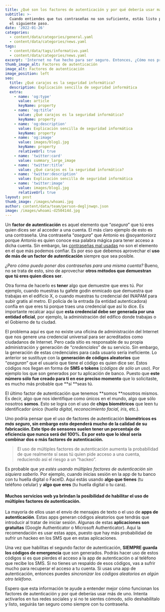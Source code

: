 ```yaml
---
title: ¿Qué son los factores de autenticación y por qué debería usar más de uno?
subtitle: >-
  Cuando entiendes que tus contraseñas no son suficiente, estás listo para dar
  el siguiente paso.
date: '2022-01-26'
categories:
  - content/data/categories/general.yaml
  - content/data/categories/news.yaml
tags:
  - content/data/tags/informativo.yaml
  - content/data/categories/news.yaml
excerpt: 'Internet no fue hecho para ser seguro. Entonces, ¿Cómo nos protegemos?'
thumb_image_alt: Factores de autenticación
image_alt: Factores de autenticación
image_position: left
seo:
  title: ¿Qué carajos es la seguridad informática?
  description: Explicación sencilla de seguridad informática
  extra:
    - name: 'og:type'
      value: article
      keyName: property
    - name: 'og:title'
      value: ¿Qué carajos es la seguridad informática?
      keyName: property
    - name: 'og:description'
      value: Explicación sencilla de seguridad informática
      keyName: property
    - name: 'og:image'
      value: images/blog1.jpg
      keyName: property
      relativeUrl: true
    - name: 'twitter:card'
      value: summary_large_image
    - name: 'twitter:title'
      value: ¿Qué carajos es la seguridad informática?
    - name: 'twitter:description'
      value: Explicación sencilla de seguridad informática
    - name: 'twitter:image'
      value: images/blog1.jpg
      relativeUrl: true
layout: post
thumb_image: /images/whoami.jpg
author: content/data/team/person-degljnwqn.json
image: /images/whoami-d250414d.jpg
---
```

Un **factor de autenticación** es aquel elemento que “*asegura*” que tú eres quien dices ser al acceder a una cuenta. El más claro ejemplo de esto es una contraseña. Una contraseña “*asegura*” que Antonio es @soyantoniorz porque Antonio es quien conoce esa palabra mágica para tener acceso a dicha cuenta. Sin embargo, las [contraseñas mal usadas](https://soyantoniorz.com/blog/password-seguro/) no son el elemento en el que más podemos confiar. Es por eso que debemos aprovechar el **uso de más de un factor de autenticación** siempre que sea posible.

*¿Pero cómo puedo poner dos contraseñas para una misma cuenta?* Bueno, no se trata de esto, sino de aprovechar **otros métodos que demuestran que tú eres quien dices ser**.

Otra forma de hacerlo es **tener** algo que demuestre que eres tú. Por ejemplo, cuando muestras tu gafete godin enmicado que demuestra que trabajas en el edificio X, o cuando muestras tu credencial del INAPAM para subir gratis al metro. El policía de la entrada (la entidad autenticadora) confía en que eres tú porque traes una credencial que así lo dice. Es importante recalcar aquí que **esta credencial debe ser generada por una entidad oficial**, por ejemplo, la administración del edifico donde trabajas o el Gobierno de tu ciudad.

El problema aquí es que no existe una oficina de administración del Internet que nos genere una credencial universal para ser acreditados como ciudadanos de Internet. Pero cada sitio es responsable de su propia administración y generación de “*credenciales*” de su servicio. Sin embargo, la generación de estas credenciales para cada usuario sería ineficiente. Lo anterior se sustituye con la **generación de códigos aleatorios** que “*aseguran*” que el usuario que tiene el código es quien dice ser. Estos códigos nos llegan en forma de **SMS o tokens** (*códigos de sólo un uso*). Por ejemplo los que son generados por tu aplicación de banco. Puesto que **este número sólo fue creado para ti en ese preciso momento** que lo solicitaste, es mucho más probable que **sí **seas tú.

El último factor de autenticación que tenemos \*\*somos \*\*nosotros mismos. Es decir, algo que nos identifique como únicos en el mundo, algo que sólo nosotros **somos**. Esto se logra con el uso de **chips biométricos** que leen tu identificador único (*huella digital, reconocimiento facial, iris*, etc.).

Uno podría pensar que el uso de factores de autenticación **biométricos es *más seguro*, sin embargo esto dependerá mucho de la calidad de su fabricación. Este tipo de sensores suelen tener un porcentaje de eficiencia que nunca será del 100%. Es por esto que lo ideal sería combinar dos o más factores de autenticación.**

> El uso de múltiples factores de autenticación aumenta la probabilidad de que realmente sí seas tú quien pide acceso a una cuenta, reduciendo así el riesgo a un “hackeo”.

Es probable que *ya estés usando múltiples factores de autenticación sin siquiera saberlo*. Por ejemplo, cuando inicias sesión en la app de tu banco con tu huella digital o FaceID. Aquí estás usando **algo que tienes** (tu teléfono celular) y **algo que eres** (tu huella digital o tu cara).

#### Muchos servicios web ya brindan la posibilidad de habilitar el uso de múltiples factores de autenticación.

La mayoría de ellos usan el envío de mensajes de texto o el uso de **apps de autenticación**. Estas apps generan códigos aleatorios que tendrás que introducir al tratar de iniciar sesión. Algunas de estas **aplicaciones son gratuitas** (Google Authenticator o Microsoft Authenticator). Aquí la recomendación es usar estas apps, puesto que hay más probabilidad de sufrir un hackeo en los SMS que en estas aplicaciones.

Una vez que habilitas el segundo factor de autenticación, **SIEMPRE guarda los códigos de emergencia** que son generados. Podrás hacer uso de estos códigos si es que pierdes el acceso a la app de autenticación o al teléfono que recibe los SMS. Si no tienes un respaldo de esos códigos, vas a sufrir mucho para recuperar el acceso a tu cuenta. Si usas una app de autenticación, entonces puedes *sincronizar los códigos aleatorios en algún otro teléfono*.

Espero que esta información te ayude a entender mejor cómo funcionan los factores de autenticación y por qué deberías usar más de uno. Intenta activarlos en tus redes sociales y si no te sientes cómodo, sólo deshabilítalo y listo, seguirás tan seguro como siempre con tu contraseña.
